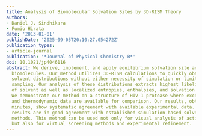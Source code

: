 ```yaml
---
title: Analysis of Biomolecular Solvation Sites by 3D-RISM Theory
authors:
- Daniel J. Sindhikara
- Fumio Hirata
date: '2013-01-01'
publishDate: '2025-09-05T20:10:27.054272Z'
publication_types:
- article-journal
publication: '*Journal of Physical Chemistry B*'
doi: 10.1021/jp4046116
abstract: We derive, implement, and apply equilibrium solvation site analysis for
  biomolecules. Our method utilizes 3D-RISM calculations to quickly obtain equilibrium
  solvent distributions without either necessity of simulation or limits of solvent
  sampling. Our analysis of these distributions extracts highest likelihood poses
  of solvent as well as localized entropies, enthalpies, and solvation free energies.
  We demonstrate our method on a structure of HIV-1 protease where excellent structural
  and thermodynamic data are available for comparison. Our results, obtained within
  minutes, show systematic agreement with available experimental data. Further, our
  results are in good agreement with established simulation-based solvent analysis
  methods. This method can be used not only for visual analysis of active site solvation
  but also for virtual screening methods and experimental refinement.
---
```

